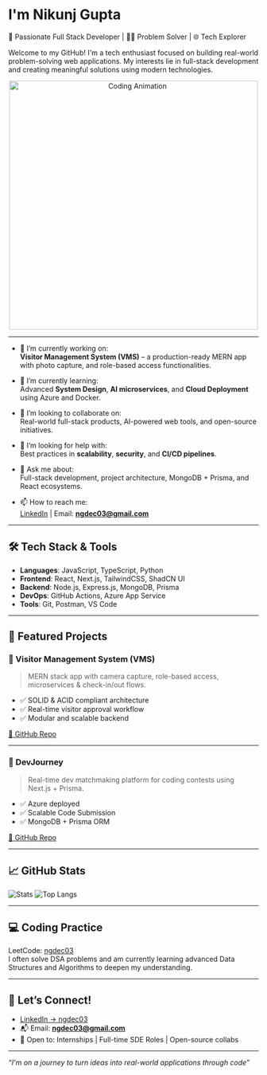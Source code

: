 # I'm Nikunj Gupta


🚀 Passionate Full Stack Developer | 👨‍💻 Problem Solver | 🌐 Tech Explorer

Welcome to my GitHub! I'm a tech enthusiast focused on building real-world problem-solving web applications. My interests lie in full-stack development and creating meaningful solutions using modern technologies.
<p align="center">
  <img src="https://media2.giphy.com/media/v1.Y2lkPTc5MGI3NjExNnptOGljZ2J2YWswczRleDhldGZodWp5eDA3ZnJ4am4wYTBhNGlzdyZlcD12MV9pbnRlcm5hbF9naWZfYnlfaWQmY3Q9Zw/78XCFBGOlS6keY1Bil/giphy.gif" alt="Coding Animation" width="500px" />
</p>


---


- 🔭 I’m currently working on:  
  **Visitor Management System (VMS)** – a production-ready MERN app with photo capture, and role-based access functionalities.

- 🌱 I’m currently learning:  
  Advanced **System Design**, **AI microservices**, and **Cloud Deployment** using Azure and Docker.

- 👯 I’m looking to collaborate on:  
  Real-world full-stack products, AI-powered web tools, and open-source initiatives.

- 🤔 I’m looking for help with:  
  Best practices in **scalability**, **security**, and **CI/CD pipelines**.

- 💬 Ask me about:  
  Full-stack development, project architecture, MongoDB + Prisma, and React ecosystems.

- 📫 How to reach me:  
  [LinkedIn](https://linkedin.com/in/ngdec03) | Email: **ngdec03@gmail.com**

---

## 🛠️ Tech Stack & Tools

- **Languages**: JavaScript, TypeScript, Python
- **Frontend**: React, Next.js, TailwindCSS, ShadCN UI
- **Backend**: Node.js, Express.js, MongoDB, Prisma
- **DevOps**: GitHub Actions, Azure App Service
- **Tools**: Git, Postman, VS Code

---

## 💼 Featured Projects

### 🔐 Visitor Management System (VMS)
> MERN stack app with camera capture, role-based access, microservices & check-in/out flows.

- ✅ SOLID & ACID compliant architecture  
- ✅ Real-time visitor approval workflow  
- ✅ Modular and scalable backend

[🔗 GitHub Repo](https://github.com/ngdec03/visitor-management-system)

---

### 🎯 DevJourney
> Real-time dev matchmaking platform for coding contests using Next.js + Prisma.

- ✅ Azure deployed  
- ✅ Scalable Code Submission  
- ✅ MongoDB + Prisma ORM

[🔗 GitHub Repo](https://github.com/ngdec03/devjourney)

---

## 📈 GitHub Stats

![Stats](https://github-readme-stats.vercel.app/api?username=ngdec03&show_icons=true&theme=tokyonight)
![Top Langs](https://github-readme-stats.vercel.app/api/top-langs/?username=ngdec03&layout=compact&theme=tokyonight)

---

## 💻 Coding Practice

LeetCode: [ngdec03](https://leetcode.com/ngdec03)  
I often solve DSA problems and am currently learning advanced Data Structures and Algorithms to deepen my understanding.

---

## 🤝 Let’s Connect!

- [LinkedIn → ngdec03](https://linkedin.com/in/ngdec03)
- 📬 Email: **ngdec03@gmail.com**
- 💼 Open to: Internships | Full-time SDE Roles | Open-source collabs

---

*“I'm on a journey to turn ideas into real-world applications through code”*
